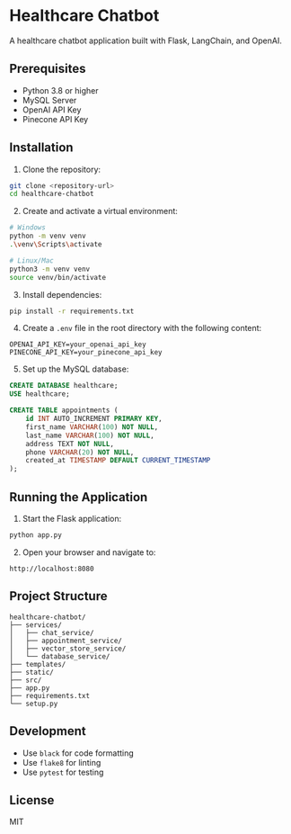 # Healthcare Chatbot

A healthcare chatbot application built with Flask, LangChain, and OpenAI.

## Prerequisites

- Python 3.8 or higher
- MySQL Server
- OpenAI API Key
- Pinecone API Key

## Installation

1. Clone the repository:
```bash
git clone <repository-url>
cd healthcare-chatbot
```

2. Create and activate a virtual environment:
```bash
# Windows
python -m venv venv
.\venv\Scripts\activate

# Linux/Mac
python3 -m venv venv
source venv/bin/activate
```

3. Install dependencies:
```bash
pip install -r requirements.txt
```

4. Create a `.env` file in the root directory with the following content:
```
OPENAI_API_KEY=your_openai_api_key
PINECONE_API_KEY=your_pinecone_api_key
```

5. Set up the MySQL database:
```sql
CREATE DATABASE healthcare;
USE healthcare;

CREATE TABLE appointments (
    id INT AUTO_INCREMENT PRIMARY KEY,
    first_name VARCHAR(100) NOT NULL,
    last_name VARCHAR(100) NOT NULL,
    address TEXT NOT NULL,
    phone VARCHAR(20) NOT NULL,
    created_at TIMESTAMP DEFAULT CURRENT_TIMESTAMP
);
```

## Running the Application

1. Start the Flask application:
```bash
python app.py
```

2. Open your browser and navigate to:
```
http://localhost:8080
```

## Project Structure

```
healthcare-chatbot/
├── services/
│   ├── chat_service/
│   ├── appointment_service/
│   ├── vector_store_service/
│   └── database_service/
├── templates/
├── static/
├── src/
├── app.py
├── requirements.txt
└── setup.py
```

## Development

- Use `black` for code formatting
- Use `flake8` for linting
- Use `pytest` for testing

## License

MIT 